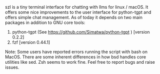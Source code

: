 szl is a tiny terminal interface for chatting with llms for linux / macOS. It offers some nice improvements to the user interface for python-tgpt and offers simple chat management. As of today it depends on two main packages in addition to GNU core tools:
1. python-tgpt (See https://github.com/Simatwa/python-tgpt ) [version 0.2.2]
2. fzf [version 0.44.1]

Note: Some users have reported errors running the script with bash on MacOS. There are some inherent differences in how bsd handles core utilities like sed. Zsh seems to work fine. Feel free to report bugs and raise issues.
